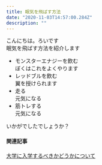 ```yaml
---
title: 眠気を飛ばす方法
date: "2020-11-03T14:57:00.284Z"
description: ""
---
```


こんにちは。ろいです  
眠気を飛ばす方法を紹介します

- モンスターエナジーを飲む  
ぼくはこれをよくやります
- レッドブルを飲む  
翼を授けられます
- 走る  
元気になる
- 筋トレする  
元気になる

いかがでしたでしょうか？

#### 関連記事
[大学に入学するべきかどうかについて](/entry-university/)